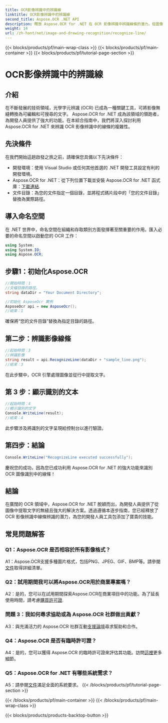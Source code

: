 ```yaml
---
title: OCR影像辨識中的辨識線
linktitle: OCR影像辨識中的辨識線
second_title: Aspose.OCR .NET API
description: 釋放 Aspose.OCR for .NET 在 OCR 影像辨識中辨識線條的潛力。從圖像中無縫提取文字的開發人員指南。
weight: 14
url: /zh-hant/net/image-and-drawing-recognition/recognize-line/
---
```


{{< blocks/products/pf/main-wrap-class >}}
{{< blocks/products/pf/main-container >}}
{{< blocks/products/pf/tutorial-page-section >}}

# OCR影像辨識中的辨識線

## 介紹

在不斷發展的技術領域，光學字元辨識 (OCR) 已成為一種關鍵工具，可將影像無縫轉換為可編輯和可搜尋的文字。 Aspose.OCR for .NET 成為該領域的領跑者，為開發人員提供了強大的功能。在本綜合指南中，我們將深入探討利用 Aspose.OCR for .NET 來辨識 OCR 影像辨識中的線條的複雜性。

## 先決條件

在我們開始這趟啟發之旅之前，請確保您具備以下先決條件：

- 開發環境：使用 Visual Studio 或任何其他首選的 .NET 開發工具設定有利的開發環境。
-  Aspose.OCR for .NET：從下列位置下載並安裝 Aspose.OCR for .NET 函式庫：[下載連結](https://releases.aspose.com/ocr/net/).
- 文件目錄：為您的文件指定一個目錄，並將程式碼片段中的「您的文件目錄」替換為實際路徑。

## 導入命名空間

在 .NET 世界中，命名空間在組織和存取類別方面發揮著至關重要的作用。匯入必要的命名空間以啟動您的 OCR 工作：

```csharp
using System;
using System.IO;
using Aspose.OCR;
```

## 步驟1：初始化Aspose.OCR

```csharp
//開始時間：1
//文檔目錄的路徑。
string dataDir = "Your Document Directory";

//初始化 AsposeOcr 實例
AsposeOcr api = new AsposeOcr();
//結束：1
```

確保將“您的文件目錄”替換為指定目錄的路徑。

## 第二步：辨識影像線條

```csharp
//起始時間：3
//辨識影像
string result = api.RecognizeLine(dataDir + "sample_line.png");
//結束：3
```

在此步驟中，OCR 引擎處理圖像並從行中提取文字。

## 第 3 步：顯示識別的文本

```csharp
//起始時間：4
//顯示識別的文字
Console.WriteLine(result);
//結束：4
```

此步驟涉及將識別的文字呈現給控制台以進行驗證。

## 第四步：結論

```csharp
Console.WriteLine("RecognizeLine executed successfully");
```

慶祝您的成功，因為您已成功利用 Aspose.OCR for .NET 的強大功能來識別 OCR 圖像識別中的線條！

## 結論

在廣闊的 OCR 領域中，Aspose.OCR for .NET 脫穎而出，為開發人員提供了從圖像中提取文字的無縫且強大的解決方案。透過遵循本逐步指南，您已經釋放了 OCR 影像辨識中線條辨識的潛力，為您的開發人員工具包添加了寶貴的技能。

## 常見問題解答

### Q1：Aspose.OCR 是否相容於所有影像格式？

 A1：Aspose.OCR支援多種圖片格式，包括PNG、JPEG、GIF、BMP等。請參閱[文件](https://reference.aspose.com/ocr/net/)取得詳細清單。

### Q2：試用期間我可以將Aspose.OCR用於商業專案嗎？

 A2：是的，您可以在試用期間探索Aspose.OCR在商業項目中的功能。為了延長使用時間，請考慮[購買許可證](https://purchase.aspose.com/buy).

### 問題 3：我如何尋求協助或為 Aspose.OCR 社群做出貢獻？

 A3：與充滿活力的 Aspose.OCR 社群互動[支援論壇](https://forum.aspose.com/c/ocr/16)尋求幫助和合作。

### Q4：Aspose.OCR 是否有臨時許可證？

A4：是的，您可以獲得 Aspose.OCR 的臨時許可證來評估其功能。訪問[這裡](https://purchase.aspose.com/temporary-license/)更多細節。

### Q5：Aspose.OCR for .NET 有哪些系統需求？

 A5：請參閱[文件](https://reference.aspose.com/ocr/net/)滿足全面的系統要求。
{{< /blocks/products/pf/tutorial-page-section >}}

{{< /blocks/products/pf/main-container >}}
{{< /blocks/products/pf/main-wrap-class >}}

{{< blocks/products/products-backtop-button >}}

